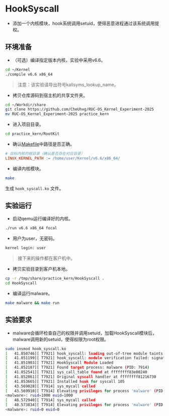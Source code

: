 # HookSyscall

* 添加一个内核模块，hook系统调用setuid，使得恶意进程通过该系统调用提权。

## 环境准备

* （可选）编译指定版本内核，实验中采用v6.6。

```bash
cd ~/Kernel
./compile v6.6 x86_64
```

> 注意：该实验请导出符号kallsyms_lookup_name。

* 拷贝仓库源码到宿主机的共享文件夹。

```bash
cd ~/Workdir/share
git clone https://github.com/CheUhxg/RUC-OS_Kernel_Experiment-2025
mv RUC-OS_Kernel_Experiment-2025 practice_kern
```

* 进入项目目录。

```bash
cd practice_kern/RootKit
```

* 确认[Makefile](Makefile)中路径是否正确。

```Makefile
# 目标内核的根目录（确认是否存在对应目录）
LINUX_KERNEL_PATH := /home/user/Kernel/v6.6/x86_64/
```

* 编译内核模块。

```bash
make
```

生成 `hook_syscall.ko` 文件。

## 实验运行

* 启动qemu运行编译好的内核。

```bash
./run v6.6 x86_64 focal
```

* 用户为user，无密码。

```bash
kernel login: user
```

> 接下来的操作都在客户机中。

* 拷贝实验目录到客户机本地。

```bash
cp -r /tmp/share/practice_kern/HookSyscall .
cd HookSyscall
```

* 编译运行malware。

```bash
make malware && make run
```

## 实验要求

* malware会循环检查自己的权限并调用setuid，加载HookSyscall模块后，malware调用新的setuid，使得权限为root权限。

``` bash
sudo insmod hook_syscall.ko
[   41.850746][ T7921] hook_syscall: loading out-of-tree module taints kernel.
[   41.851199][ T7921] hook_syscall: module verification failed: signature and/or required key missing l
[   41.851903][ T7921] HookSyscall Module Loaded
[   41.852187][ T7921] Found target process: malware (PID: 7914)
[   41.852541][ T7921] sys_call_table found at ffffffff83e00240
[   41.852861][ T7921] Original syscall handler at ffffffff81216730
[   41.853665][ T7921] Installed hook for syscall 105
[   43.569028][ T7914] sys_mycall called
[   43.569910][ T7914] Elevating privileges for process 'malware' (PID: 7914)
<malware>: ruid=1000 euid=1000
[   48.572940][ T7914] sys_mycall called
[   48.573834][ T7914] Elevating privileges for process 'malware' (PID: 7914)
<malware>: ruid=0 euid=0
```